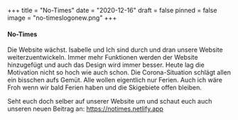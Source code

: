+++
title = "No-Times"
date = "2020-12-16"
draft = false
pinned = false
image = "no-timeslogonew.png"
+++
#### No-Times

Die Website wächst. Isabelle und Ich sind durch und dran unsere Website weiterzuentwickeln. Immer mehr Funktionen werden der Website hinzugefügt und auch das Design wird immer besser. Heute lag die Motivation nicht so hoch wie auch schon. Die Corona-Situation schlägt allen ein bisschen aufs Gemüt. Alle wollen eigentlich nur Ferien. Auch ich wäre Froh wenn wir bald Ferien haben und die Skigebiete offen bleiben.

Seht euch doch selber auf unserer Website um und schaut euch auch unseren neuen Beitrag an: <https://notimes.netlify.app>